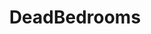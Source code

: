 ---
title: DeadBedrooms
crosslinks:
- sex
- NoFap
- sexover30
- adultery
- BPDlovedones
- MGTOW
- xkcd
- AskReddit
- asexuality
- DeadBedroomHookUps
- karezza
- science
- autotldr
- RPChristians
- naughtyfromneglect
- AskMen
- nofap
- Asexual
- pornfree
- datingoverthirty
---